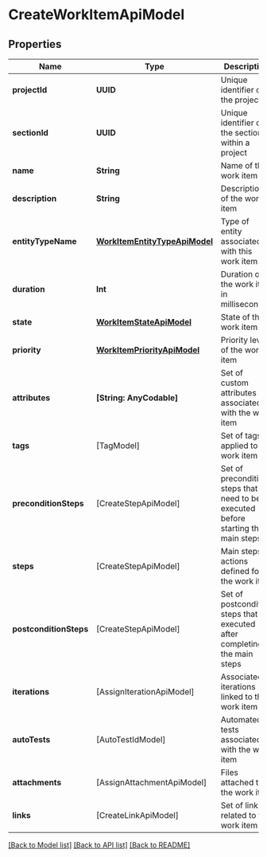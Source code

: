 # CreateWorkItemApiModel

## Properties
Name | Type | Description | Notes
------------ | ------------- | ------------- | -------------
**projectId** | **UUID** | Unique identifier of the project | 
**sectionId** | **UUID** | Unique identifier of the section within a project | [optional] 
**name** | **String** | Name of the work item | 
**description** | **String** | Description of the work item | [optional] 
**entityTypeName** | [**WorkItemEntityTypeApiModel**](WorkItemEntityTypeApiModel.md) | Type of entity associated with this work item | 
**duration** | **Int** | Duration of the work item in milliseconds | 
**state** | [**WorkItemStateApiModel**](WorkItemStateApiModel.md) | State of the work item | 
**priority** | [**WorkItemPriorityApiModel**](WorkItemPriorityApiModel.md) | Priority level of the work item | 
**attributes** | **[String: AnyCodable]** | Set of custom attributes associated with the work item | 
**tags** | [TagModel] | Set of tags applied to the work item | 
**preconditionSteps** | [CreateStepApiModel] | Set of precondition steps that need to be executed before starting the main steps | 
**steps** | [CreateStepApiModel] | Main steps or actions defined for the work item | 
**postconditionSteps** | [CreateStepApiModel] | Set of postcondition steps that are executed after completing the main steps | 
**iterations** | [AssignIterationApiModel] | Associated iterations linked to the work item | [optional] 
**autoTests** | [AutoTestIdModel] | Automated tests associated with the work item | [optional] 
**attachments** | [AssignAttachmentApiModel] | Files attached to the work item | [optional] 
**links** | [CreateLinkApiModel] | Set of links related to the work item | 

[[Back to Model list]](../README.md#documentation-for-models) [[Back to API list]](../README.md#documentation-for-api-endpoints) [[Back to README]](../README.md)


